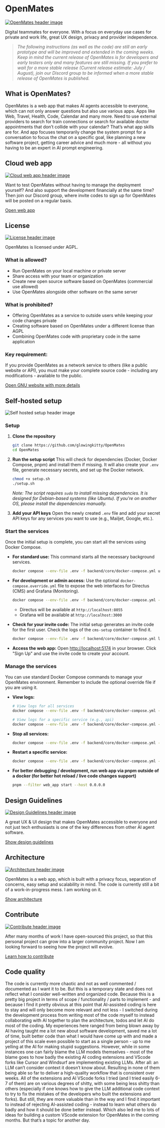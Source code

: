 # OpenMates

[![OpenMates header image](./docs/images/openmates_header.png)](https://openmates.org)

Digital teammates for everyone. With a focus on everyday use cases for private and work life, great UX design, privacy and provider independence.

> *The following instructions (as well as the code) are still an early prototype and will be improved and extended in the coming weeks. Keep in mind the current release of OpenMates is for developers and early testers only and many features are still missing. If you prefer to wait for a more stable release (Current release estimate: July / August), join our Discord group to be informed when a more stable release of OpenMates is published.*

## What is OpenMates?

OpenMates is a web app that makes AI agents accessible to everyone, which can not only answer questions but also use various apps. Apps like Web, Travel, Health, Code, Calendar and many more. Need to use external providers to search for train connections or search for available doctor appointments that don’t collide with your calendar? That’s what app skills are for. And app focuses temporarily change the system prompt for a conversation to focus the chat on a specific goal, like planning a new software project, getting career advice and much more - all without you having to be an expert in AI prompt engineering.

## Cloud web app

[![Cloud web app header image](./docs/images/cloudwebapp_header.png)](https://app.openmates.org)

Want to test OpenMates without having to manage the deployment yourself? And also support the development financially at the same time? Then join our Discord group, where invite codes to sign up for OpenMates will be posted on a regular basis.

[Open web app](https://app.openmates.org)

## License

[![License header image](./docs/images/license_header.png)](https://www.gnu.org/licenses/why-affero-gpl.html)

OpenMates is licensed under AGPL.

### What is allowed?

- Run OpenMates on your local machine or private server
- Share access with your team or organization
- Create new open source software based on OpenMates (commercial use allowed)
- Use OpenMates alongside other software on the same server

### What is prohibited?

- Offering OpenMates as a service to outside users while keeping your code changes private
- Creating software based on OpenMates under a different license than AGPL
- Combining OpenMates code with proprietary code in the same application

### Key requirement:

If you provide OpenMates as a network service to others (like a public website or API), you must make your complete source code - including any modifications - available to the public.

[Open GNU website with more details](https://www.gnu.org/licenses/why-affero-gpl.html)

## Self-hosted setup

![Self hosted setup header image](./docs/images/selfhostedsetup_header.png)

### Setup

1.  **Clone the repository**
    ```bash
    git clone https://github.com/glowingkitty/OpenMates
    cd OpenMates
    ```
2.  **Run the setup script**
    This will check for dependencies (Docker, Docker Compose, pnpm) and install them if missing. It will also create your `.env` file, generate necessary secrets, and set up the Docker network.
    ```bash
    chmod +x setup.sh
    ./setup.sh
    ```
    *Note: The script requires `sudo` to install missing dependencies. It is designed for Debian-based systems (like Ubuntu). If you're on another OS, please install the dependencies manually.*

3.  **Add your API keys**
    Open the newly created `.env` file and add your secret API keys for any services you want to use (e.g., Mailjet, Google, etc.).

### Start the services

Once the initial setup is complete, you can start all the services using Docker Compose.

-   **For standard use:**
    This command starts all the necessary background services.
    ```bash
    docker compose --env-file .env -f backend/core/docker-compose.yml up -d
    ```
-   **For development or admin access:**
    Use the optional `docker-compose.override.yml` file to expose the web interfaces for Directus (CMS) and Grafana (Monitoring).
    ```bash
    docker compose --env-file .env -f backend/core/docker-compose.yml -f backend/core/docker-compose.override.yml up -d
    ```
    - Directus will be available at `http://localhost:8055`
    - Grafana will be available at `http://localhost:3000`

-   **Check for your invite code:**
    The initial setup generates an invite code for the first user. Check the logs of the `cms-setup` container to find it.
    ```bash
    docker compose --env-file .env -f backend/core/docker-compose.yml logs cms-setup
    ```
-   **Access the web app:**
    Open [http://localhost:5174](http://localhost:5174) in your browser. Click "Sign Up" and use the invite code to create your account.

### Manage the services

You can use standard Docker Compose commands to manage your OpenMates environment. Remember to include the optional override file if you are using it.

-   **View logs:**
    ```bash
    # View logs for all services
    docker compose --env-file .env -f backend/core/docker-compose.yml -f backend/core/docker-compose.override.yml logs -f

    # View logs for a specific service (e.g., api)
    docker compose --env-file .env -f backend/core/docker-compose.yml -f backend/core/docker-compose.override.yml logs -f api
    ```
-   **Stop all services:**
    ```bash
    docker compose --env-file .env -f backend/core/docker-compose.yml -f backend/core/docker-compose.override.yml down
    ```
-   **Restart a specific service:**
    ```bash
    docker compose --env-file .env -f backend/core/docker-compose.yml -f backend/core/docker-compose.override.yml restart api
    ```
-   **For better debugging / development, run web app via pnpm outside of a docker (for better hot reload / live code changes support)**
    ```bash
    pnpm --filter web_app start --host 0.0.0.0
    ```

## Design Guidelines

[![Design Guidelines header image](./docs/images/designguidelines_header.png)](./docs/designguidelines/README.md)

A great UX & UI design that makes OpenMates accessible to everyone and not just tech enthusiasts is one of the key differences from other AI agent software.

[Show design guidelines](./docs/designguidelines/README.md)

## Architecture

[![Architecture header image](./docs/images/architecture_header.png)](./docs/architecture/README.md)

OpenMates is a web app, which is built with a privacy focus, separation of concerns, easy setup and scalability in mind. The code is currently still a bit of a work-in-progress mess. I am working on it.

[Show architecture](./docs/architecture/README.md)

## Contribute

[![Contribute header image](./docs/images/contributing_header.png)](./docs/contributing.md)

After many months of work I have open-sourced this project, so that this personal project can grow into a larger community project. Now I am looking forward to seeing how the project will evolve.

[Learn how to contribute](./docs/contributing.md)

## Code quality

The code is currently more chaotic and not as well commented / documented as I want it to be. But this is a temporary state and does not reflect what I consider well-written and organized code.
Because this is a pretty big project in terms of scope / functionality / parts to implement - and because I find it pretty obvious at this point that AI-assisted coding is here to stay and will only become more relevant and not less - I switched during the development process from writing most of the code myself to instead collaborating with AI together to plan the architecture, todos and let AI do most of the coding. My experiences here ranged from being blown away by AI having taught me a lot new about software development, saved me a lot of time, built better code than what I would have come up with and made a project of this scale even possible to start as a single person - up to me yelling at the AI for making stupid suggestions. However, while in some instances one can fairly blame the LLM models themselves - most of the blame goes to how badly the existing AI coding extensions and VScode forks like Cursor and Windsurf are implementing existing LLMs. After all: an LLM can’t consider context it doesn’t know about. Resulting in none of them being able so far to deliver a high-quality workflow that is consistent over weeks. All of the extensions and AI VScode forks I tried (and I tried easily 6-7 of them) are on various degrees of shitty, with some being less shitty than others (especially if one knows how to give the LLM additional code context to try to fix the mistakes of the developers who built the extensions and forks). But still, they are more valuable than in the way and I find it important to instead of rejecting AI-assisted coding - instead to learn what others do badly and how it should be done better instead. Which also led me to lots of ideas for building a custom VScode extension for OpenMates in the coming months. But that’s a topic for another day.​​​​​​​​​​​​​​​​
